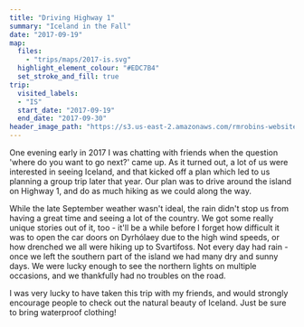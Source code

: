 ```yaml
---
title: "Driving Highway 1"
summary: "Iceland in the Fall"
date: "2017-09-19"
map:
  files:
    - "trips/maps/2017-is.svg"
  highlight_element_colour: "#EDC7B4"
  set_stroke_and_fill: true
trip:
  visited_labels:
  - "IS"
  start_date: "2017-09-19"
  end_date: "2017-09-30"
header_image_path: "https://s3.us-east-2.amazonaws.com/rmrobins-website-photos/2017-09-iceland/IMG_0004.jpg"
---
```


One evening early in 2017 I was chatting with friends when the question 'where do you want to go next?' came up. As it turned out, a lot of us were interested in seeing Iceland, and that kicked off a plan which led to us planning a group trip later that year. Our plan was to drive around the island on Highway 1, and do as much hiking as we could along the way.

While the late September weather wasn't ideal, the rain didn't stop us from having a great time and seeing a lot of the country. We got some really unique stories out of it, too - it'll be a while before I forget how difficult it was to open the car doors on Dyrhólaey due to the high wind speeds, or how drenched we all were hiking up to Svartifoss. Not every day had rain - once we left the southern part of the island we had many dry and sunny days. We were lucky enough to see the northern lights on multiple occasions, and we thankfully had no troubles on the road.

I was very lucky to have taken this trip with my friends, and would strongly encourage people to check out the natural beauty of Iceland. Just be sure to bring waterproof clothing!
